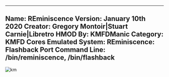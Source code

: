 -----------------------
Name: REminiscence
Version: January 10th 2020
Creator: Gregory Montoir|Stuart Carnie|Libretro
HMOD By: KMFDManic
Category: KMFD Cores
Emulated System: REminiscence: Flashback Port
Command Line: /bin/reminiscence, /bin/flashback
-----------------------
![km](https://i.imgur.com/ORPJRom.png)